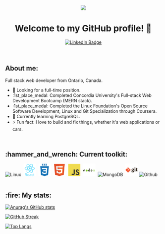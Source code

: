 <div id="header" align="center">
  <img src="https://res.cloudinary.com/carepackageconnect/image/upload/v1653963897/v0u5bwi7hwoptmuwhpdw.png" width="125"/>
  <h1>Welcome to my GitHub profile! 👋</h1>
  <div id="linked-in">
    <a href="https://www.linkedin.com/in/ross-muccio-735068240/">
      <img src="https://img.shields.io/badge/LinkedIn-blue?style=for-the-badge&logo=linkedin&logoColor=white" alt="LinkedIn Badge"/>
    </a>
  </div>
  <img src="https://komarev.com/ghpvc/?username=r-muccio&style=flat-square&color=blue" alt=""/> 
</div>

<br/>

<div>
  <h2>About me:</h2>
  <p>Full stack web developer from Ontario, Canada.</p>
  <ul>
    <li>🔭 Looking for a full-time position.</li>
    <li>:1st_place_medal: Completed Concordia University's Full-stack Web Development Bootcamp (MERN stack).</li>
    <li>:1st_place_medal: Completed the Linux Foundation's Open Source Software Development, Linux and Git Specialization through Coursera.</li>
    <li>🌱 Currently learning PostgreSQL.</li>
    <li>⚡ Fun fact: I love to build and fix things, whether it's web applications or cars.</li>
  </ul>
 </div>
 
 <br/>
 
 <div id="languages">
  <h2>:hammer_and_wrench: Current toolkit:</h2>
   <img src="https://cdn.jsdelivr.net/gh/devicons/devicon/icons/linux/linux-original.svg" title="Linux" alt="Linux" width="40" height="40"/>&nbsp;
  <img src="https://github.com/devicons/devicon/blob/master/icons/react/react-original-wordmark.svg" title="React" alt="React" width="40" height="40"/>&nbsp;
<!--   <img src="https://github.com/devicons/devicon/blob/master/icons/redux/redux-original.svg" title="Redux" alt="Redux " width="40" height="40"/>&nbsp; -->
  <img src="https://github.com/devicons/devicon/blob/master/icons/css3/css3-plain-wordmark.svg"  title="CSS3" alt="CSS" width="40" height="40"/>&nbsp;
  <img src="https://github.com/devicons/devicon/blob/master/icons/html5/html5-original.svg" title="HTML5" alt="HTML" width="40" height="40"/>&nbsp;
  <img src="https://github.com/devicons/devicon/blob/master/icons/javascript/javascript-original.svg" title="JavaScript" alt="JavaScript" width="40"            height="40"/>&nbsp;
  <img src="https://github.com/devicons/devicon/blob/master/icons/nodejs/nodejs-original-wordmark.svg" title="NodeJS" alt="NodeJS" width="40"                    height="40"/>&nbsp;
   <img src="https://cdn.jsdelivr.net/gh/devicons/devicon/icons/mongodb/mongodb-plain-wordmark.svg" title="MongoDB" alt="MongoDB" width="40" height="40"/>&nbsp;
  <img src="https://github.com/devicons/devicon/blob/master/icons/git/git-original-wordmark.svg" title="Git" alt="Git" width="40" height="40"/>
   <img src="https://cdn.jsdelivr.net/gh/devicons/devicon/icons/github/github-original-wordmark.svg" title="Github" alt="Github" width="40" height="40"/>&nbsp;
</div>

<br/>

<h2>:fire: My stats:</h2>

[![Anurag's GitHub stats](https://github-readme-stats.vercel.app/api?username=r-muccio&theme=great-gatsby)](https://github.com/anuraghazra/github-readme-stats)

[![GitHub Streak](http://github-readme-streak-stats.herokuapp.com?user=r-muccio&theme=dark&background=000000)](https://git.io/streak-stats)

[![Top Langs](https://github-readme-stats.vercel.app/api/top-langs/?username=r-muccio&layout=compact&theme=vision-friendly-dark)](https://github.com/anuraghazra/github-readme-stats)


<!--
**r-muccio/r-muccio** is a ✨ _special_ ✨ repository because its `README.md` (this file) appears on your GitHub profile.

Here are some ideas to get you started:

- 🔭 I’m currently working on ...
- 🌱 I’m currently learning ...
- 👯 I’m looking to collaborate on ...
- 🤔 I’m looking for help with ...
- 💬 Ask me about ...
- 📫 How to reach me: ...
- 😄 Pronouns: ...
- ⚡ Fun fact: ...
-->
